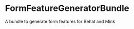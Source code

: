 FormFeatureGeneratorBundle
==========================

A bundle to generate form features for Behat and Mink
